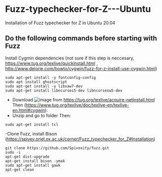 # Fuzz-typechecker-for-Z---Ubuntu
Installation of Fuzz typechecker for Z in Ubuntu 20.04

## Do the following commands before starting with Fuzz

Install Cygmin dependencies (not sure if this step is neccesary, https://www.tug.org/texlive/quickinstall.html , http://www.delorie.com/howto/cygwin/fuzz-for-z-install-use-cygwin.html)
```sudo apt-get update -y
sudo apt-get install -y fontconfig-config
sudo apt install ghostscript
sudo apt-get install -y libxaw7-dev
sudo apt-get install libncurses5-dev libncursesw5-dev
```

- Download ![image](https://user-images.githubusercontent.com/63869574/154747372-4e92fff8-9eb3-4477-b40f-2ce43bf834ba.png) from 
https://tug.org/texlive/acquire-netinstall.html
Then (https://www.tug.org/texlive/doc/texlive-en/texlive-en.html#cygwin):
- Unzip and go to folder Then:
```sudo perl /install-tl
sudo apt-get install tcl
```

-Clone Fuzz, install Bison (https://spivey.oriel.ox.ac.uk/corner/Fuzz_typechecker_for_Z#Installation)
```
git clone https://github.com/Spivoxity/fuzz.git
sudo -i
apt-get dist-upgrade
apt-get install bison -ymak
sudo apt-get install gawk
apt-get clean
```




